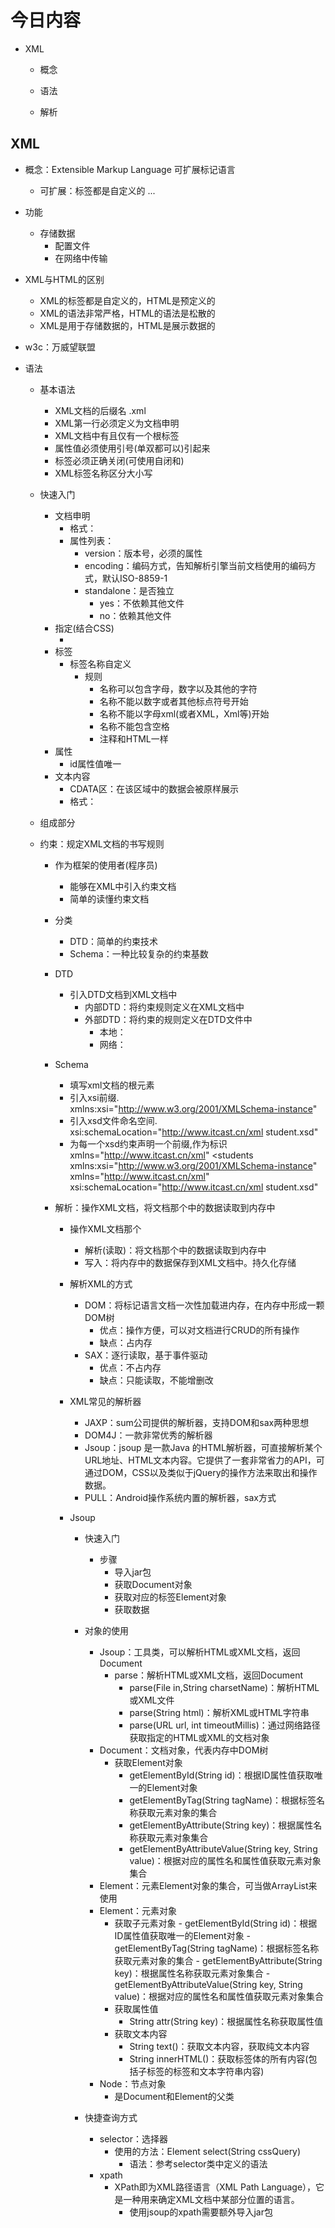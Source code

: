 # 今日内容

- XML
    - 概念
        
    - 语法
        
    - 解析

## XML
- 概念：Extensible Markup Language 可扩展标记语言
    - 可扩展：标签都是自定义的 <user>   <student> ...

- 功能
    - 存储数据
        - 配置文件
        - 在网络中传输
        

- XML与HTML的区别
    - XML的标签都是自定义的，HTML是预定义的
    - XML的语法非常严格，HTML的语法是松散的
    - XML是用于存储数据的，HTML是展示数据的

- w3c：万威望联盟
    
- 语法
    - 基本语法
        - XML文档的后缀名 .xml
        - XML第一行必须定义为文档申明
        - XML文档中有且仅有一个根标签   
        - 属性值必须使用引号(单双都可以)引起来
        - 标签必须正确关闭(可使用自闭和)
        - XML标签名称区分大小写
    - 快速入门
        - 文档申明
            - 格式：<?xml 属性列表 ?>
            - 属性列表：
                - version：版本号，必须的属性
                - encoding：编码方式，告知解析引擎当前文档使用的编码方式，默认ISO-8859-1
                - standalone：是否独立
                    - yes：不依赖其他文件
                    - no：依赖其他文件
        - 指定(结合CSS)
            - <?xml-stylesheet type="text/css" href="../CSS/a.css" ?>
        - 标签
            - 标签名称自定义
                - 规则
                    - 名称可以包含字母，数字以及其他的字符
                    - 名称不能以数字或者其他标点符号开始
                    - 名称不能以字母xml(或者XML，Xml等)开始
                    - 名称不能包含空格
                    - 注释和HTML一样
        - 属性
            - id属性值唯一
        - 文本内容
            - CDATA区：在该区域中的数据会被原样展示
            - 格式：<![CDATA[数据]]>
    - 组成部分
        
    - 约束：规定XML文档的书写规则
        - 作为框架的使用者(程序员)
            - 能够在XML中引入约束文档
            - 简单的读懂约束文档
        - 分类
            - DTD：简单的约束技术
            - Schema：一种比较复杂的约束基数
            
        - DTD
            - 引入DTD文档到XML文档中
                - 内部DTD：将约束规则定义在XML文档中
                - 外部DTD：将约束的规则定义在DTD文件中
                    - 本地：<!DOCTYPE 根标签名 SYSTEM "DTD文件的位置">
                    - 网络：<!DOCTYPE 根标签名 PUBLIC "dtd文件的名字" "DTD文件的位置url">
                    
        - Schema
            - 填写xml文档的根元素
            - 引入xsi前缀.  xmlns:xsi="http://www.w3.org/2001/XMLSchema-instance"
            - 引入xsd文件命名空间.  xsi:schemaLocation="http://www.itcast.cn/xml  student.xsd"
            - 为每一个xsd约束声明一个前缀,作为标识  xmlns="http://www.itcast.cn/xml" 
                 <students   xmlns:xsi="http://www.w3.org/2001/XMLSchema-instance"
                     xmlns="http://www.itcast.cn/xml" 
                     xsi:schemaLocation="http://www.itcast.cn/xml  student.xsd"
                 >
        - 解析：操作XML文档，将文档那个中的数据读取到内存中
            - 操作XML文档那个
                - 解析(读取)：将文档那个中的数据读取到内存中
                - 写入：将内存中的数据保存到XML文档中。持久化存储
            
            - 解析XML的方式
                - DOM：将标记语言文档一次性加载进内存，在内存中形成一颗DOM树
                    - 优点：操作方便，可以对文档进行CRUD的所有操作
                    - 缺点：占内存
                - SAX：逐行读取，基于事件驱动
                    - 优点：不占内存
                    - 缺点：只能读取，不能增删改
            
            - XML常见的解析器
                - JAXP：sum公司提供的解析器，支持DOM和sax两种思想
                - DOM4J：一款非常优秀的解析器
                - Jsoup：jsoup 是一款Java 的HTML解析器，可直接解析某个URL地址、HTML文本内容。它提供了一套非常省力的API，可通过DOM，CSS以及类似于jQuery的操作方法来取出和操作数据。
                - PULL：Android操作系统内置的解析器，sax方式

            - Jsoup
                - 快速入门
                    - 步骤
                        - 导入jar包
                        - 获取Document对象
                        - 获取对应的标签Element对象
                        - 获取数据
                        
                - 对象的使用
                    - Jsoup：工具类，可以解析HTML或XML文档，返回Document
                        - parse：解析HTML或XML文档，返回Document
                            - parse(File in,String charsetName)：解析HTML或XML文件
                            - parse(String html)：解析XML或HTML字符串
                            - parse(URL url, int timeoutMillis)：通过网络路径获取指定的HTML或XML的文档对象
                    - Document：文档对象，代表内存中DOM树
                        - 获取Element对象
                            - getElementById(String id)：根据ID属性值获取唯一的Element对象
                            - getElementByTag(String tagName)：根据标签名称获取元素对象的集合
                            - getElementByAttribute(String key)：根据属性名称获取元素对象集合
                            - getElementByAttributeValue(String key, String value)：根据对应的属性名和属性值获取元素对象集合
                    - Element：元素Element对象的集合，可当做ArrayList<Element>来使用
                    - Element：元素对象
                        - 获取子元素对象
                              - getElementById(String id)：根据ID属性值获取唯一的Element对象
                              - getElementByTag(String tagName)：根据标签名称获取元素对象的集合
                              - getElementByAttribute(String key)：根据属性名称获取元素对象集合
                              - getElementByAttributeValue(String key, String value)：根据对应的属性名和属性值获取元素对象集合 
                        - 获取属性值
                            - String attr(String key)：根据属性名称获取属性值
                        - 获取文本内容
                            - String text()：获取文本内容，获取纯文本内容
                            - String innerHTML()：获取标签体的所有内容(包括子标签的标签和文本字符串内容)
                    - Node：节点对象
                        - 是Document和Element的父类
                      
                - 快捷查询方式
                    - selector：选择器
                        - 使用的方法：Element select(String cssQuery)
                            - 语法：参考selector类中定义的语法
                    - xpath
                        - XPath即为XML路径语言（XML Path Language），它是一种用来确定XML文档中某部分位置的语言。
                            - 使用jsoup的xpath需要额外导入jar包
                    